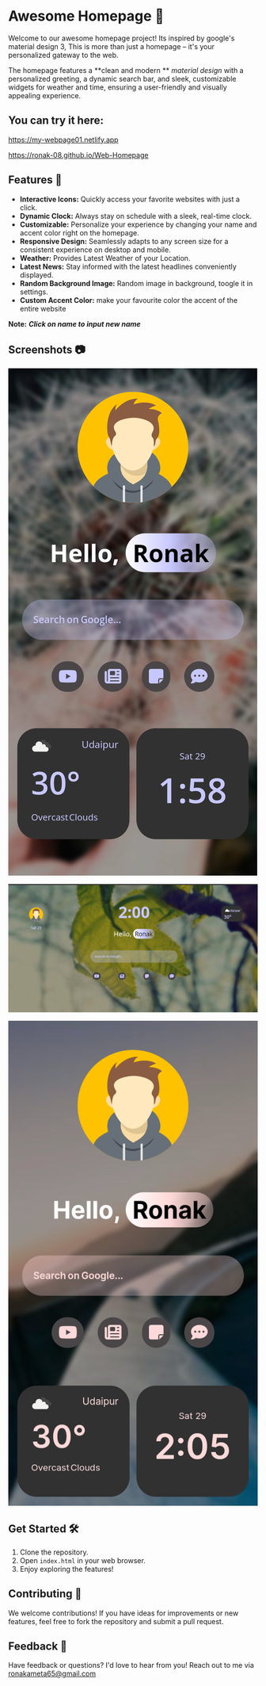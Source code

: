 

# Awesome Homepage 🌟

Welcome to our awesome homepage project! 
Its inspired by google's material design 3,
This is more than just a homepage – it's your personalized gateway to the web.


The homepage features a **clean and modern ** *material design* with a personalized greeting, a dynamic search bar, and sleek, customizable widgets for weather and time, ensuring a user-friendly and visually appealing experience.

## You can try it here:
https://my-webpage01.netlify.app

https://ronak-08.github.io/Web-Homepage

## Features 🚀

- **Interactive Icons:** Quickly access your favorite websites with just a click.
- **Dynamic Clock:** Always stay on schedule with a sleek, real-time clock.
- **Customizable:** Personalize your experience by changing your name and accent color right on the homepage.
- **Responsive Design:** Seamlessly adapts to any screen size for a consistent experience on desktop and mobile.
- **Weather:** Provides Latest Weather of your Location.
- **Latest News:** Stay informed with the latest headlines conveniently displayed.
- **Random Background Image:** Random image in background, toogle it in settings.
- **Custom Accent Color:** make your favourite color the accent of the entire website

**Note:** ***Click on name to input new name***
  
## Screenshots 📷

![screenshot](Images/Screenshot_20240629-135813.png)

![screenshot](Images/Screenshot_20240629-140049.png)

![screenshot](Images/Screenshot_20240629-140557.png)

## Get Started 🛠️

1. Clone the repository.
2. Open `index.html` in your web browser.
3. Enjoy exploring the features!

## Contributing 🤝

We welcome contributions! If you have ideas for improvements or new features, feel free to fork the repository and submit a pull request.

## Feedback 💬

Have feedback or questions? I'd love to hear from you! Reach out to me via ronakameta65@gmail.com

